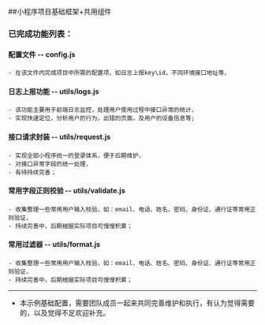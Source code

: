 ##小程序项目基础框架+共用组件

### 已完成功能列表：

#### 配置文件 -- config.js
	- 在该文件内完成项目中所需的配置项，如日志上报key\id，不同环境接口地址等，

#### 日志上报功能 -- utils/logs.js
	- 该功能主要用于前端日志监控，处理用户使用过程中接口异常的统计，
	- 实现快速定位，分析用户的行为，出错的页面，及用户的设备信息等;

#### 接口请求封装 -- utils/request.js
	- 实现全部小程序统一的登录体系，便于后期维护，
	- 对接口异常字段的统一处理，
	- 有待持续完善；

#### 常用字段正则校验 -- utils/validate.js
	- 收集整理一些常用用户输入校验，如：email、电话、姓名、密码、身份证、通行证等常用正则验证，
	- 持续完善中，后期根据实际项目可慢慢积累；

#### 常用过滤器 -- utils/format.js
	- 收集整理一些常用用户输入校验，如：email、电话、姓名、密码、身份证、通行证等常用正则验证，
	- 持续完善中，后期根据实际项目可慢慢积累；

****

 - 本示例基础配置，需要团队成员一起来共同完善维护和执行，有认为觉得需要的，以及觉得不足欢迎补充。

